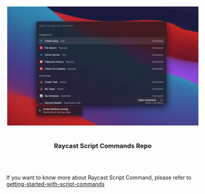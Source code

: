 <!-- markdownlint-disable --> 
<!--lint disable awesome-heading awesome-github awesome-toc double-link -->

<p align="center">
  <br>
  <img width="500" src="/repo-icon.png" alt="logo of demos repository">
  <br>
  <br>
</p>

<h3 align='center'>Raycast Script Commands Repo</h3>
<br>
<br>

If you want to know more about Raycast Script Command, please refer to [getting-started-with-script-commands](https://www.raycast.com/blog/getting-started-with-script-commands)